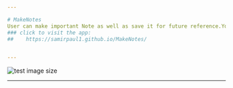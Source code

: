 ```yaml
---

# MakeNotes
User can make important Note as well as save it for future reference.You can mark important as well as non important which makes it very easy to distinguish between different notes.(Html,Bootstrap,CSS,Javascript) 
### click to visit the app: 
##    https://samirpaul1.github.io/MakeNotes/


---
```


![test image size](https://raw.githubusercontent.com/SamirPaul1/MakeNotes/main/makemynotes.png)


---

